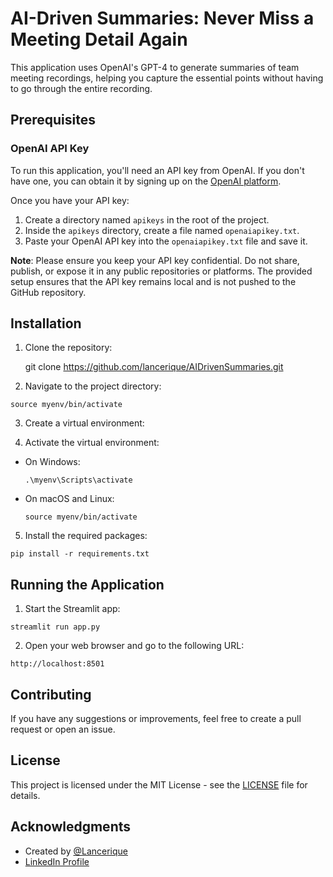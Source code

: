 # AI-Driven Summaries: Never Miss a Meeting Detail Again

This application uses OpenAI's GPT-4 to generate summaries of team meeting recordings, helping you capture the essential points without having to go through the entire recording.

## Prerequisites

### OpenAI API Key

To run this application, you'll need an API key from OpenAI. If you don't have one, you can obtain it by signing up on the [OpenAI platform](https://beta.openai.com/signup/).

Once you have your API key:

1. Create a directory named `apikeys` in the root of the project.
2. Inside the `apikeys` directory, create a file named `openaiapikey.txt`.
3. Paste your OpenAI API key into the `openaiapikey.txt` file and save it.

**Note**: Please ensure you keep your API key confidential. Do not share, publish, or expose it in any public repositories or platforms. The provided setup ensures that the API key remains local and is not pushed to the GitHub repository.

## Installation

1. Clone the repository:

    git clone https://github.com/lancerique/AIDrivenSummaries.git

2. Navigate to the project directory:
  ```
  source myenv/bin/activate
  ```

3. Create a virtual environment:
   
4. Activate the virtual environment:
- On Windows:
  ```
  .\myenv\Scripts\activate
  ```
- On macOS and Linux:
  ```
  source myenv/bin/activate
  ```
5. Install the required packages:
   
  ```
  pip install -r requirements.txt
  ```


## Running the Application

1. Start the Streamlit app:
  ```
  streamlit run app.py
  ```
2. Open your web browser and go to the following URL:
  ```
  http://localhost:8501
  ```

  
## Contributing

If you have any suggestions or improvements, feel free to create a pull request or open an issue.

## License

This project is licensed under the MIT License - see the [LICENSE](LICENSE) file for details.

## Acknowledgments

- Created by [@Lancerique](https://github.com/lancerique)
- [LinkedIn Profile](https://www.linkedin.com/in/nikhilmehta-coe/)

